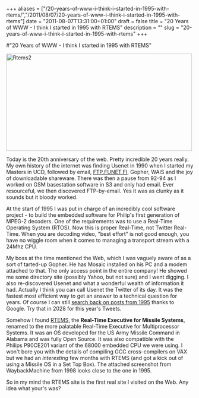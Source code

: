 +++
aliases = ["/20-years-of-www-i-think-i-started-in-1995-with-rtems/","/2011/08/07/20-years-of-www-i-think-i-started-in-1995-with-rtems"]
date = "2011-08-07T13:31:00+01:00"
draft = false
title = "20 Years of WWW - I think I started in 1995 with RTEMS"
description = ""
slug = "20-years-of-www-i-think-i-started-in-1995-with-rtems"
+++

#"20 Years of WWW - I think I started in 1995 with RTEMS"


 <p><div class='p_embed p_image_embed'>
<a href="http://getfile7.posterous.com/getfile/files.posterous.com/conoroneill/AHPVPW79gmQ7EVat6kdy70uhwjXQmNbjx5U1Fy0TJTU1Y3ReMD1nhqpvWfMH/rtems2.png.scaled.1000.jpg"><img alt="Rtems2" height="262" src="http://getfile5.posterous.com/getfile/files.posterous.com/conoroneill/AzJka2PJ6pJkDhzihqAKk5q2Oy1RiMQf7crzrbjsTiQHKai0ig3tWaIvi11z/rtems2.png.scaled.500.jpg" width="500" /></a>
</div>
</p>
<p>Today is the 20th anniversary of the web. Pretty incredible 20 years really. My own history of the internet was finding Usenet in 1990 when I started my Masters in UCD, followed by email, <a href="http://FTP.FUNET.FI">FTP.FUNET.FI</a>, Gopher, WAIS and the joy of downloadable shareware. There was then a pause from 92-94 as I worked on GSM basestation software in S3 and only had email. Ever resourceful, we then discovered FTP-by-email. Yes it was as clunky as it sounds but it bloody worked.</p>
<p />
<div>At the start of 1995 I was put in charge of an incredibly cool software project - to build the embedded software for Philip's first generation of MPEG-2 decoders. One of the requirements was to use a Real-Time Operating System (RTOS). Now this is proper Real-Time, not Twitter Real-Time. When you are decoding video, "best effort" is not good enough, you have no wiggle room when it comes to managing a transport stream with a 24Mhz CPU.</div>
<p />
<div>My boss at the time mentioned the Web, which I was vaguely aware of as a sort of tarted-up Gopher. He has Mosaic installed on his PC and a modem attached to that. The only access point in the entire company!&nbsp;He showed me some directory site (possibly Yahoo, but not sure) and I went digging. I also re-discovered Usenet and what a wonderful wealth of information it had. Actually I think you can call Usenet the Twitter of its day. It was the fastest most efficient way to get an answer to a technical question for years. Of course I can still <a href="http://groups.google.com/group/comp.realtime/browse_thread/thread/45a79f6c41af58be/ef4f89bf18b35232?q=conor_o+m68k#ef4f89bf18b35232">search back on posts from 1995</a> thanks to Google. Try that in 2028 for this year's Tweets.</div>
<p />
<div>Somehow I found <a href="http://rtems.org/">RTEMS</a>, the&nbsp;<strong>Real-Time Executive for Missile Systems</strong>, renamed to the more palatable Real-Time Executive for Multiprocessor Systems. It was an OS developed for the US Army Missile Command in Alabama and was fully Open Source. It was also compatible with the Philips&nbsp;P90CE201&nbsp;variant of the 68000 embedded&nbsp;CPU we were using. I won't bore you with the details of compiling GCC cross-compilers on VAX but we had an <em>interesting </em>few months with RTEMS (and got a kick out of using a Missile OS in a Set Top Box). The attached screenshot from WaybackMachine from 1998 looks close to the one in 1995.</div>
<p />
<div>So in my mind the RTEMS site is the first real site I visited on the Web. Any idea what your's was?</div>
 